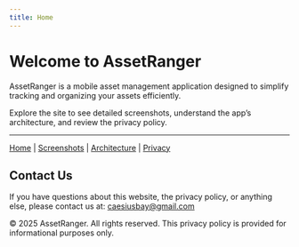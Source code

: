 ```yaml
---
title: Home
---
```


# Welcome to AssetRanger

AssetRanger is a mobile asset management application designed to simplify tracking and organizing your assets efficiently.

Explore the site to see detailed screenshots, understand the app’s architecture, and review the privacy policy.

---

[Home](index.md) | [Screenshots](screenshots.md) | [Architecture](architecture.md) | [Privacy](privacy.md)


## Contact Us

If you have questions about this website, the privacy policy, or anything else, please contact us at:
caesiusbay@gmail.com

© 2025 AssetRanger. All rights reserved. This privacy policy is provided for informational purposes only.
